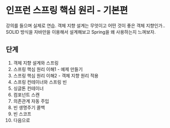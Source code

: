 # 인프런 스프링 핵심 원리 - 기본편

강의를 들으며 실제로 연습.
객체 지향 설계는 무엇이고 어떤 것이 좋은 객체 지향인가.. 
SOLID 방식을 자바만을 이용해서 설계해보고 Spring을 왜 사용하는지 느껴보자.

## 단계
1. 객체 지향 설계와 스프링
2. 스프링 핵심 원리 이해1 - 예제 만들기
3. 스프링 핵심 원리 이해2 - 객체 지향 원리 적용 
4. 스프링 컨테이너와 스프링 빈
5. 싱글톤 컨테이너
6. 컴포넌트 스캔
7. 의존관계 자동 주입
8. 빈 생명주기 콜백
9. 빈 스코프
10. 다음으로



